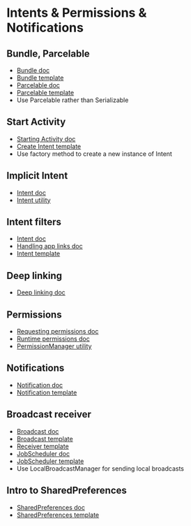 Intents & Permissions & Notifications
=====================================


Bundle, Parcelable
------------------

- [Bundle doc](https://developer.android.com/guide/components/activities/parcelables-and-bundles.html)
- [Bundle template](https://github.com/petrnohejl/Android-Templates-And-Utilities/tree/master/Src-Bundle)
- [Parcelable doc](https://developer.android.com/reference/android/os/Parcelable.html)
- [Parcelable template](https://github.com/petrnohejl/Android-Templates-And-Utilities/tree/master/Src-Parcelable)
- Use Parcelable rather than Serializable


Start Activity
--------------

- [Starting Activity doc](https://developer.android.com/training/basics/firstapp/starting-activity.html)
- [Create Intent template](https://github.com/petrnohejl/Android-Templates-And-Utilities/blob/master/Src-Bundle/java/activity/ExampleActivity.java)
- Use factory method to create a new instance of Intent


Implicit Intent
---------------

- [Intent doc](https://developer.android.com/guide/components/intents-filters.html)
- [Intent utility](https://github.com/petrnohejl/Alfonz/blob/master/alfonz-utility/src/main/java/org/alfonz/utility/IntentUtility.java)


Intent filters
--------------

- [Intent doc](https://developer.android.com/reference/android/content/Intent.html)
- [Handling app links doc](https://developer.android.com/training/app-links/index.html)
- [Intent template](https://github.com/petrnohejl/Android-Templates-And-Utilities/tree/master/Src-Intent)


Deep linking
------------

- [Deep linking doc](https://developer.android.com/training/app-indexing/deep-linking.html)


Permissions
-----------

- [Requesting permissions doc](https://developer.android.com/guide/topics/permissions/requesting.html)
- [Runtime permissions doc](https://developer.android.com/training/permissions/requesting.html)
- [PermissionManager utility](https://github.com/petrnohejl/Alfonz/blob/master/alfonz-utility/src/main/java/org/alfonz/utility/PermissionManager.java)


Notifications
-------------

- [Notification doc](https://developer.android.com/guide/topics/ui/notifiers/notifications.html)
- [Notification template](https://github.com/petrnohejl/Android-Templates-And-Utilities/tree/master/Src-Notification)


Broadcast receiver
------------------

- [Broadcast doc](https://developer.android.com/guide/components/broadcasts.html)
- [Broadcast template](https://github.com/petrnohejl/Android-Templates-And-Utilities/tree/master/Src-Broadcast)
- [Receiver template](https://github.com/petrnohejl/Android-Templates-And-Utilities/tree/master/Src-Receiver)
- [JobScheduler doc](https://developer.android.com/topic/performance/scheduling.html)
- [JobScheduler template](https://github.com/petrnohejl/Android-Templates-And-Utilities/tree/master/Src-JobScheduler)
- Use LocalBroadcastManager for sending local broadcasts


Intro to SharedPreferences
--------------------------

- [SharedPreferences doc](https://developer.android.com/training/basics/data-storage/shared-preferences.html)
- [SharedPreferences template](https://github.com/petrnohejl/Android-Templates-And-Utilities/tree/master/Src-Preferences)

